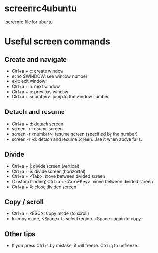 # screenrc4ubuntu
.screenrc file for ubuntu

# Useful screen commands

## Create and navigate
- Ctrl+a + c: create window
- echo $WINDOW: see window number
- exit: exit window
- Ctrl+a + n: next window
- Ctrl+a + p: previous window
- Ctrl+a + \<number\>: jump to the window number

## Detach and resume
- Ctrl+a + d: detach screen
- screen -r: resume screen
- screen -r \<number\>: resume screen (specified by the number)
- screen -r -d: detach and resume screen. Use it when above fails.

## Divide
- Ctrl+a + |: divide screen (vertical)
- Ctrl+a + S: divide screen (horizontal)
- Ctrl+a + \<Tab\>: move between divided screen
- (Custom binding) Ctrl+a + \<ArrowKey\>: move between divided screen
- Ctrl+a + X: close divided screen

## Copy / scroll
- Ctrl+a + \<ESC\>: Copy mode (to scroll)
- In copy mode, \<Space\> to select region. \<Space\> again to copy.

## Other tips
- If you press Ctrl+s by mistake, it will freeze. Ctrl+q to unfreeze.
